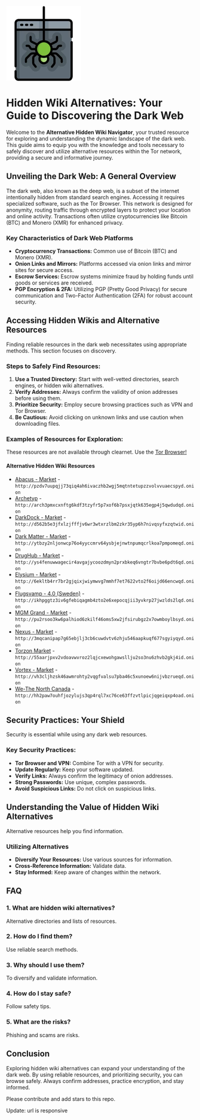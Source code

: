 <img src="/scr/trace.webp" width="200">

# Hidden Wiki Alternatives: Your Guide to Discovering the Dark Web

Welcome to the **Alternative Hidden Wiki Navigator**, your trusted resource for exploring and understanding the dynamic landscape of the dark web. This guide aims to equip you with the knowledge and tools necessary to safely discover and utilize alternative resources within the Tor network, providing a secure and informative journey.

## Unveiling the Dark Web: A General Overview

The dark web, also known as the deep web, is a subset of the internet intentionally hidden from standard search engines. Accessing it requires specialized software, such as the Tor Browser. This network is designed for anonymity, routing traffic through encrypted layers to protect your location and online activity. Transactions often utilize cryptocurrencies like Bitcoin (BTC) and Monero (XMR) for enhanced privacy.

### Key Characteristics of Dark Web Platforms
*   **Cryptocurrency Transactions:** Common use of Bitcoin (BTC) and Monero (XMR).
*   **Onion Links and Mirrors:** Platforms accessed via onion links and mirror sites for secure access.
*   **Escrow Services:** Escrow systems minimize fraud by holding funds until goods or services are received.
*   **PGP Encryption & 2FA:** Utilizing PGP (Pretty Good Privacy) for secure communication and Two-Factor Authentication (2FA) for robust account security.

## Accessing Hidden Wikis and Alternative Resources

Finding reliable resources in the dark web necessitates using appropriate methods. This section focuses on discovery.

### Steps to Safely Find Resources:
1.  **Use a Trusted Directory:** Start with well-vetted directories, search engines, or hidden wiki alternatives.
2.  **Verify Addresses:** Always confirm the validity of onion addresses before using them.
3.  **Prioritize Security:** Employ secure browsing practices such as VPN and Tor Browser.
4.  **Be Cautious:** Avoid clicking on unknown links and use caution when downloading files.

### Examples of Resources for Exploration:

These resources are not available through clearnet. Use the [Tor Browser!](https://www.torproject.org/download/)

#### Alternative Hidden Wiki Resources
*   [Abacus - Market](http://pzdv7uupqjj73qiq4ah6ivaczhb2wgj5mqtntetupzzvolvvuaecspyd.onion) - `http://pzdv7uupqjj73qiq4ah6ivaczhb2wgj5mqtntetupzzvolvvuaecspyd.onion`
*   [Archetyp](@archetyp) - `http://arch3pmxcxnftg6kdf3tzyfr5p7xof6b7psxjqtk635egp4j5qwdudqd.onion`
*   [DarkDock - Market](http://d562b5e3jfxlzjfffjv6wr3wtxrzlbm2zkr35yp6h7nivqsyfxzqtwid.onion) - `http://d562b5e3jfxlzjfffjv6wr3wtxrzlbm2zkr35yp6h7nivqsyfxzqtwid.onion`
*   [Dark Matter - Market](http://ytbzy2nljonwcp76o4yyccmrv64ysbjejnwtnpumqcrlkoa7pmpomeqd.onion) - `http://ytbzy2nljonwcp76o4yyccmrv64ysbjejnwtnpumqcrlkoa7pmpomeqd.onion`
*   [DrugHub - Market](http://ys4fenuwwagecir4avgajycoozdmyn2prxbkeq6vngtr7bvbe6pdt6qd.onion) - `http://ys4fenuwwagecir4avgajycoozdmyn2prxbkeq6vngtr7bvbe6pdt6qd.onion`
*   [Elysium - Market](http://6ekltb4rr7br2gjqixjwiymwvg7mmhf7et7622vto2f6oijd66encwqd.onion) - `http://6ekltb4rr7br2gjqixjwiymwvg7mmhf7et7622vto2f6oijd66encwqd.onion`
*   [Flugsvamp - 4.0 (Sweden)](http://ikhpggtz3iv6gfebiqagmb4zto2e6xepocqjii3yvkrp27jwzlds2lqd.onion) - `http://ikhpggtz3iv6gfebiqagmb4zto2e6xepocqjii3yvkrp27jwzlds2lqd.onion`
*   [MGM Grand - Market](http://pu2rsoo3kw6palhiod6zkilf46oms5xw2jfsirubgz2x7owmboylbsyd.onion) - `http://pu2rsoo3kw6palhiod6zkilf46oms5xw2jfsirubgz2x7owmboylbsyd.onion`
*   [Nexus - Market](http://3mqcanipap7g65ebjlj3cb6cuwdvtv6zhju546aapkuqf677sgyiyqyd.onion) - `http://3mqcanipap7g65ebjlj3cb6cuwdvtv6zhju546aapkuqf677sgyiyqyd.onion`
*   [Torzon Market](http://55aarjpxv2vdoavwvroz2lqjcxewohgawsllju2so3nu6zhvb2gkj4id.onion) - `http://55aarjpxv2vdoavwvroz2lqjcxewohgawsllju2so3nu6zhvb2gkj4id.onion`
*   [Vortex - Market](http://vh3cljhzsk46awmrohty2vqgfvalsu7pba46c5xunoew6nijvbzrueqd.onion) - `http://vh3cljhzsk46awmrohty2vqgfvalsu7pba46c5xunoew6nijvbzrueqd.onion`
*   [We-The North Canada](http://hh2paw7ouhfjozylujs3qp4rql7xc76ce63ffzvtlpicjqgeiqxp4oad.onion) - `http://hh2paw7ouhfjozylujs3qp4rql7xc76ce63ffzvtlpicjqgeiqxp4oad.onion`

## Security Practices: Your Shield

Security is essential while using any dark web resources.

### Key Security Practices:
*   **Tor Browser and VPN:** Combine Tor with a VPN for security.
*   **Update Regularly:** Keep your software updated.
*   **Verify Links:** Always confirm the legitimacy of onion addresses.
*   **Strong Passwords:** Use unique, complex passwords.
*   **Avoid Suspicious Links:** Do not click on suspicious links.

## Understanding the Value of Hidden Wiki Alternatives

Alternative resources help you find information.

### Utilizing Alternatives
*   **Diversify Your Resources:** Use various sources for information.
*   **Cross-Reference Information:** Validate data.
*   **Stay Informed:** Keep aware of changes within the network.

## FAQ

### 1. What are hidden wiki alternatives?
Alternative directories and lists of resources.

### 2. How do I find them?
Use reliable search methods.

### 3. Why should I use them?
To diversify and validate information.

### 4. How do I stay safe?
Follow safety tips.

### 5. What are the risks?
Phishing and scams are risks.

## Conclusion

Exploring hidden wiki alternatives can expand your understanding of the dark web. By using reliable resources, and prioritizing security, you can browse safely. Always confirm addresses, practice encryption, and stay informed.

Please contribute and add stars to this repo.

















Update: url is responsive